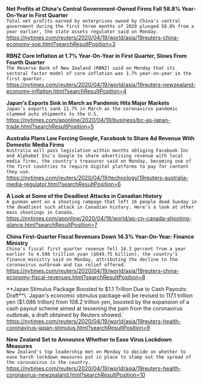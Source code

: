 **Net Profits at China's Central Government-Owned Firms Fall 58.8% Year-On-Year in First Quarter**\
`Total net profits earned by enterprises owned by China's central government during the first three months of 2020 plunged 58.8% from a year earlier, the state assets regulator said on Monday.`\
https://nytimes.com/reuters/2020/04/19/world/asia/19reuters-china-economy-soe.html?searchResultPosition=3

**RBNZ Core Inflation at 1.7% Year-On-Year in First Quarter, Slows From Fourth Quarter**\
`The Reserve Bank of New Zealand (RBNZ) said on Monday that its sectoral factor model of core inflation was 1.7% year-on-year in the first quarter.`\
https://nytimes.com/reuters/2020/04/19/world/asia/19reuters-newzealand-economy-inflation.html?searchResultPosition=4

**Japan's Exports Sink in March as Pandemic Hits Major Markets**\
`Japan’s exports sank 11.7% in March as the coronavirus pandemic slammed auto shipments to the U.S. `\
https://nytimes.com/aponline/2020/04/19/business/bc-as-japan-trade.html?searchResultPosition=5

**Australia Plans Law Forcing Google, Facebook to Share Ad Revenue With Domestic Media Firms**\
`Australia will pass legislation within months obliging Facebook Inc and Alphabet Inc's Google to share advertising revenue with local media firms, the country's treasurer said on Monday, becoming one of the first countries to require digital platforms to pay for content they use. `\
https://nytimes.com/reuters/2020/04/19/technology/19reuters-australia-media-regulator.html?searchResultPosition=6

**A Look at Some of the Deadliest Attacks in Canadian History**\
`A gunman went on a shooting rampage that left 16 people dead Sunday in the deadliest such attack in Canadian history. Here's a look at other mass shootings in Canada.`\
https://nytimes.com/aponline/2020/04/19/world/ap-cn-canada-shooting-glance.html?searchResultPosition=7

**China First-Quarter Fiscal Revenues Down 14.3% Year-On-Year: Finance Ministry**\
`China's fiscal first quarter revenue fell 14.3 percent from a year earlier to 4.598 trillion yuan ($649.75 billion), the country's finance ministry said on Monday, attributing the decline to the coronavirus outbreak and tax relief offered. `\
https://nytimes.com/reuters/2020/04/19/world/asia/19reuters-china-economy-fiscal-revenues.html?searchResultPosition=8

**Japan Stimulus Package Boosted to $1.1 Trillion Due to Cash Payouts: Draft**\
`Japan's economic stimulus package will be revised to 117.1 trillion yen ($1.086 trillion) from 108.2 trillion yen, boosted by the expansion of a cash payout scheme aimed at lessening the pain from the coronavirus outbreak, a draft obtained by Reuters showed.`\
https://nytimes.com/reuters/2020/04/19/world/asia/19reuters-health-coronavirus-japan-stimulus.html?searchResultPosition=9

**New Zealand Set to Announce Whether to Ease Virus Lockdown Measures**\
`New Zealand's top leadership met on Monday to decide on whether to ease harsh lockdown measures put in place to stamp out the spread of the coronavirus in the country. `\
https://nytimes.com/reuters/2020/04/19/world/asia/19reuters-health-coronavirus-newzealand.html?searchResultPosition=10


